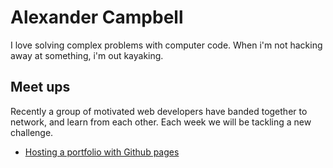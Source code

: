 # Alexander Campbell
I love solving complex problems with computer code. When i'm not hacking away at something, i'm out kayaking. 

## Meet ups
Recently a group of motivated web developers have banded together to network, and learn from each other. Each week we will be tackling a new challenge. 
- [Hosting a portfolio with Github pages](/lessons/0/index.md)
